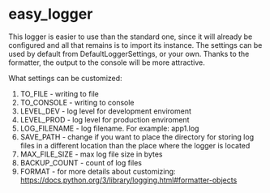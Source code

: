# easy_logger
This logger is easier to use than the standard one, since it will already be configured and all that remains is to import its instance. 
The settings can be used by default from DefaultLoggerSettings, or your own. 
Thanks to the formatter, the output to the console will be more attractive.

What settings can be customized:
1) TO_FILE - writing to file
2) TO_CONSOLE - writing to console
3) LEVEL_DEV - log level for development enviroment
4) LEVEL_PROD - log level for production enviroment
5) LOG_FILENAME - log filename. For example: app1.log
6) SAVE_PATH - change if you want to place the directory for storing log files in a different location than the place where the logger is located
7) MAX_FILE_SIZE - max log file size in bytes 
8) BACKUP_COUNT - count of log files
9) FORMAT - for more details about customizing: https://docs.python.org/3/library/logging.html#formatter-objects
